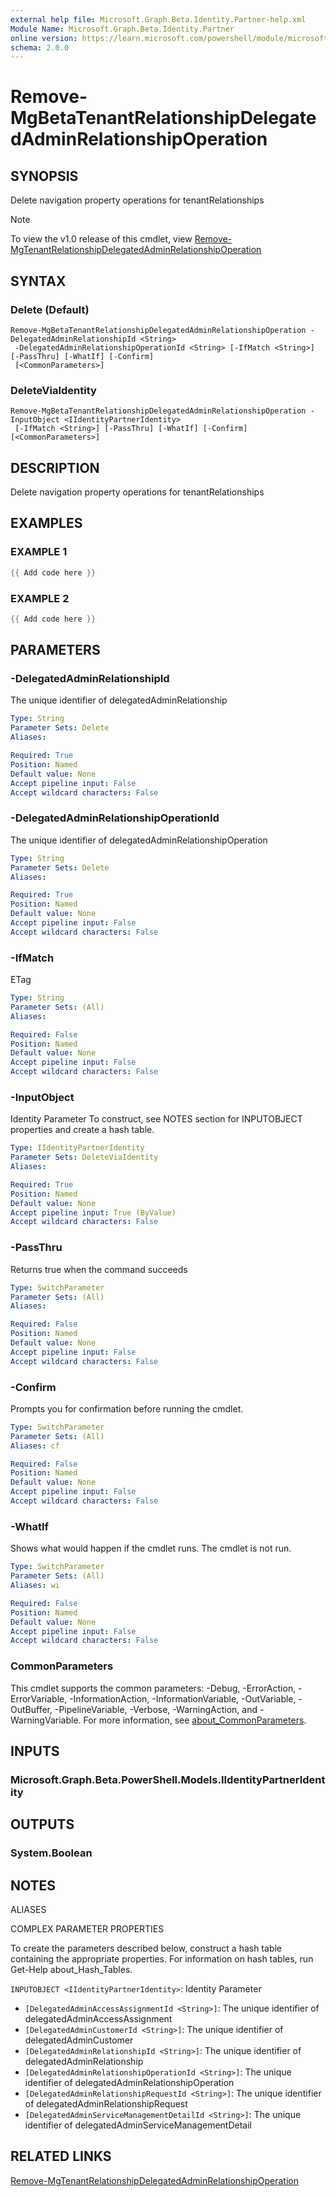 ```yaml
---
external help file: Microsoft.Graph.Beta.Identity.Partner-help.xml
Module Name: Microsoft.Graph.Beta.Identity.Partner
online version: https://learn.microsoft.com/powershell/module/microsoft.graph.beta.identity.partner/remove-mgbetatenantrelationshipdelegatedadminrelationshipoperation
schema: 2.0.0
---
```


# Remove-MgBetaTenantRelationshipDelegatedAdminRelationshipOperation

## SYNOPSIS
Delete navigation property operations for tenantRelationships

> [!NOTE]
> To view the v1.0 release of this cmdlet, view [Remove-MgTenantRelationshipDelegatedAdminRelationshipOperation](/powershell/module/Microsoft.Graph.Identity.Partner/Remove-MgTenantRelationshipDelegatedAdminRelationshipOperation?view=graph-powershell-1.0)

## SYNTAX

### Delete (Default)
```
Remove-MgBetaTenantRelationshipDelegatedAdminRelationshipOperation -DelegatedAdminRelationshipId <String>
 -DelegatedAdminRelationshipOperationId <String> [-IfMatch <String>] [-PassThru] [-WhatIf] [-Confirm]
 [<CommonParameters>]
```

### DeleteViaIdentity
```
Remove-MgBetaTenantRelationshipDelegatedAdminRelationshipOperation -InputObject <IIdentityPartnerIdentity>
 [-IfMatch <String>] [-PassThru] [-WhatIf] [-Confirm] [<CommonParameters>]
```

## DESCRIPTION
Delete navigation property operations for tenantRelationships

## EXAMPLES

### EXAMPLE 1
```powershell
{{ Add code here }}
```

### EXAMPLE 2
```powershell
{{ Add code here }}
```

## PARAMETERS

### -DelegatedAdminRelationshipId
The unique identifier of delegatedAdminRelationship

```yaml
Type: String
Parameter Sets: Delete
Aliases:

Required: True
Position: Named
Default value: None
Accept pipeline input: False
Accept wildcard characters: False
```

### -DelegatedAdminRelationshipOperationId
The unique identifier of delegatedAdminRelationshipOperation

```yaml
Type: String
Parameter Sets: Delete
Aliases:

Required: True
Position: Named
Default value: None
Accept pipeline input: False
Accept wildcard characters: False
```

### -IfMatch
ETag

```yaml
Type: String
Parameter Sets: (All)
Aliases:

Required: False
Position: Named
Default value: None
Accept pipeline input: False
Accept wildcard characters: False
```

### -InputObject
Identity Parameter
To construct, see NOTES section for INPUTOBJECT properties and create a hash table.

```yaml
Type: IIdentityPartnerIdentity
Parameter Sets: DeleteViaIdentity
Aliases:

Required: True
Position: Named
Default value: None
Accept pipeline input: True (ByValue)
Accept wildcard characters: False
```

### -PassThru
Returns true when the command succeeds

```yaml
Type: SwitchParameter
Parameter Sets: (All)
Aliases:

Required: False
Position: Named
Default value: None
Accept pipeline input: False
Accept wildcard characters: False
```

### -Confirm
Prompts you for confirmation before running the cmdlet.

```yaml
Type: SwitchParameter
Parameter Sets: (All)
Aliases: cf

Required: False
Position: Named
Default value: None
Accept pipeline input: False
Accept wildcard characters: False
```

### -WhatIf
Shows what would happen if the cmdlet runs.
The cmdlet is not run.

```yaml
Type: SwitchParameter
Parameter Sets: (All)
Aliases: wi

Required: False
Position: Named
Default value: None
Accept pipeline input: False
Accept wildcard characters: False
```

### CommonParameters
This cmdlet supports the common parameters: -Debug, -ErrorAction, -ErrorVariable, -InformationAction, -InformationVariable, -OutVariable, -OutBuffer, -PipelineVariable, -Verbose, -WarningAction, and -WarningVariable. For more information, see [about_CommonParameters](http://go.microsoft.com/fwlink/?LinkID=113216).

## INPUTS

### Microsoft.Graph.Beta.PowerShell.Models.IIdentityPartnerIdentity
## OUTPUTS

### System.Boolean
## NOTES

ALIASES

COMPLEX PARAMETER PROPERTIES

To create the parameters described below, construct a hash table containing the appropriate properties. For information on hash tables, run Get-Help about_Hash_Tables.


`INPUTOBJECT <IIdentityPartnerIdentity>`: Identity Parameter
  - `[DelegatedAdminAccessAssignmentId <String>]`: The unique identifier of delegatedAdminAccessAssignment
  - `[DelegatedAdminCustomerId <String>]`: The unique identifier of delegatedAdminCustomer
  - `[DelegatedAdminRelationshipId <String>]`: The unique identifier of delegatedAdminRelationship
  - `[DelegatedAdminRelationshipOperationId <String>]`: The unique identifier of delegatedAdminRelationshipOperation
  - `[DelegatedAdminRelationshipRequestId <String>]`: The unique identifier of delegatedAdminRelationshipRequest
  - `[DelegatedAdminServiceManagementDetailId <String>]`: The unique identifier of delegatedAdminServiceManagementDetail

## RELATED LINKS
[Remove-MgTenantRelationshipDelegatedAdminRelationshipOperation](/powershell/module/Microsoft.Graph.Identity.Partner/Remove-MgTenantRelationshipDelegatedAdminRelationshipOperation?view=graph-powershell-1.0)
